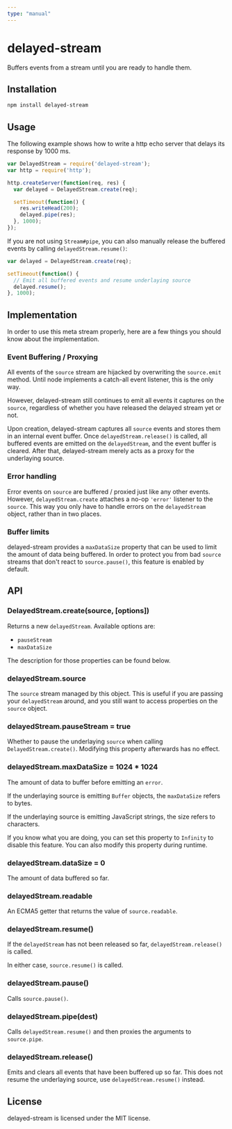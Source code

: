 ```yaml
---
type: "manual"
---
```


# delayed-stream

Buffers events from a stream until you are ready to handle them.

## Installation

``` bash
npm install delayed-stream
```

## Usage

The following example shows how to write a http echo server that delays its
response by 1000 ms.

``` javascript
var DelayedStream = require('delayed-stream');
var http = require('http');

http.createServer(function(req, res) {
  var delayed = DelayedStream.create(req);

  setTimeout(function() {
    res.writeHead(200);
    delayed.pipe(res);
  }, 1000);
});
```

If you are not using `Stream#pipe`, you can also manually release the buffered
events by calling `delayedStream.resume()`:

``` javascript
var delayed = DelayedStream.create(req);

setTimeout(function() {
  // Emit all buffered events and resume underlaying source
  delayed.resume();
}, 1000);
```

## Implementation

In order to use this meta stream properly, here are a few things you should
know about the implementation.

### Event Buffering / Proxying

All events of the `source` stream are hijacked by overwriting the `source.emit`
method. Until node implements a catch-all event listener, this is the only way.

However, delayed-stream still continues to emit all events it captures on the
`source`, regardless of whether you have released the delayed stream yet or
not.

Upon creation, delayed-stream captures all `source` events and stores them in
an internal event buffer. Once `delayedStream.release()` is called, all
buffered events are emitted on the `delayedStream`, and the event buffer is
cleared. After that, delayed-stream merely acts as a proxy for the underlaying
source.

### Error handling

Error events on `source` are buffered / proxied just like any other events.
However, `delayedStream.create` attaches a no-op `'error'` listener to the
`source`. This way you only have to handle errors on the `delayedStream`
object, rather than in two places.

### Buffer limits

delayed-stream provides a `maxDataSize` property that can be used to limit
the amount of data being buffered. In order to protect you from bad `source`
streams that don't react to `source.pause()`, this feature is enabled by
default.

## API

### DelayedStream.create(source, [options])

Returns a new `delayedStream`. Available options are:

* `pauseStream`
* `maxDataSize`

The description for those properties can be found below.

### delayedStream.source

The `source` stream managed by this object. This is useful if you are
passing your `delayedStream` around, and you still want to access properties
on the `source` object.

### delayedStream.pauseStream = true

Whether to pause the underlaying `source` when calling
`DelayedStream.create()`. Modifying this property afterwards has no effect.

### delayedStream.maxDataSize = 1024 * 1024

The amount of data to buffer before emitting an `error`.

If the underlaying source is emitting `Buffer` objects, the `maxDataSize`
refers to bytes.

If the underlaying source is emitting JavaScript strings, the size refers to
characters.

If you know what you are doing, you can set this property to `Infinity` to
disable this feature. You can also modify this property during runtime.

### delayedStream.dataSize = 0

The amount of data buffered so far.

### delayedStream.readable

An ECMA5 getter that returns the value of `source.readable`.

### delayedStream.resume()

If the `delayedStream` has not been released so far, `delayedStream.release()`
is called.

In either case, `source.resume()` is called.

### delayedStream.pause()

Calls `source.pause()`.

### delayedStream.pipe(dest)

Calls `delayedStream.resume()` and then proxies the arguments to `source.pipe`.

### delayedStream.release()

Emits and clears all events that have been buffered up so far. This does not
resume the underlaying source, use `delayedStream.resume()` instead.

## License

delayed-stream is licensed under the MIT license.
